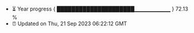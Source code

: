 - ⏳ Year progress { █████████████████████▁▁▁▁▁▁▁▁▁ } 72.13 %
- ⏰ Updated on Thu, 21 Sep 2023 06:22:12 GMT

